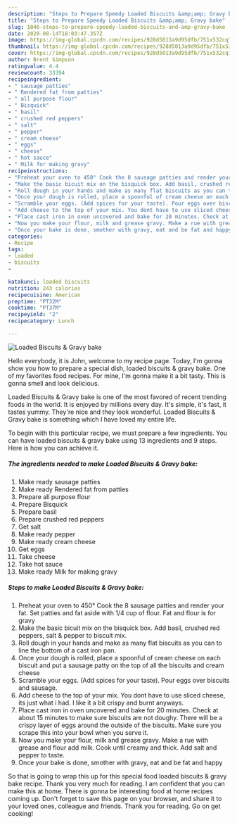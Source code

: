 ```yaml
---
description: "Steps to Prepare Speedy Loaded Biscuits &amp;amp; Gravy bake"
title: "Steps to Prepare Speedy Loaded Biscuits &amp;amp; Gravy bake"
slug: 1046-steps-to-prepare-speedy-loaded-biscuits-and-amp-gravy-bake
date: 2020-08-14T18:03:47.357Z
image: https://img-global.cpcdn.com/recipes/928d5013a9d95dfb/751x532cq70/loaded-biscuits-gravy-bake-recipe-main-photo.jpg
thumbnail: https://img-global.cpcdn.com/recipes/928d5013a9d95dfb/751x532cq70/loaded-biscuits-gravy-bake-recipe-main-photo.jpg
cover: https://img-global.cpcdn.com/recipes/928d5013a9d95dfb/751x532cq70/loaded-biscuits-gravy-bake-recipe-main-photo.jpg
author: Brent Simpson
ratingvalue: 4.4
reviewcount: 33394
recipeingredient:
- " sausage patties"
- " Rendered fat from patties"
- " all purpose flour"
- " Bisquick"
- " basil"
- " crushed red peppers"
- " salt"
- " pepper"
- " cream cheese"
- " eggs"
- " cheese"
- " hot sauce"
- " Milk for making gravy"
recipeinstructions:
- "Preheat your oven to 450° Cook the 8 sausage patties and render your fat. Set patties and fat aside with 1/4 cup of flour. Fat and flour is for gravy"
- "Make the basic bicuit mix on the bisquick box. Add basil, crushed red peppers, salt &amp; pepper to biscuit mix."
- "Roll dough in your hands and make as many flat biscuits as you can to line the bottom of a cast iron pan."
- "Once your dough is rolled, place a spoonful of cream cheese on each biscuit and put a sausage patty on the top of all the biscuits and cream cheese"
- "Scramble your eggs. (Add spices for your taste). Pour eggs over biscuits and sausage."
- "Add cheese to the top of your mix. You dont have to use sliced cheese, its just what i had. I like it a bit crispy and burnt anyways."
- "Place cast iron in oven uncovered and bake for 20 minutes. Check at about 15 minutes to make sure biscuits are not doughy. There will be a crispy layer of eggs around the outside of the biscuits. Make sure you scrape this into your bowl when you serve it."
- "Now you make your flour, milk and grease gravy. Make a rue with grease and flour add milk. Cook until creamy and thick. Add salt and pepper to taste."
- "Once your bake is done, smother with gravy, eat and be fat and happy"
categories:
- Recipe
tags:
- loaded
- biscuits
- 

katakunci: loaded biscuits  
nutrition: 243 calories
recipecuisine: American
preptime: "PT32M"
cooktime: "PT37M"
recipeyield: "2"
recipecategory: Lunch

---
```



![Loaded Biscuits &amp; Gravy bake](https://img-global.cpcdn.com/recipes/928d5013a9d95dfb/751x532cq70/loaded-biscuits-gravy-bake-recipe-main-photo.jpg)

Hello everybody, it is John, welcome to my recipe page. Today, I'm gonna show you how to prepare a special dish, loaded biscuits &amp; gravy bake. One of my favorites food recipes. For mine, I'm gonna make it a bit tasty. This is gonna smell and look delicious.



Loaded Biscuits &amp; Gravy bake is one of the most favored of recent trending foods in the world. It is enjoyed by millions every day. It's simple, it's fast, it tastes yummy. They're nice and they look wonderful. Loaded Biscuits &amp; Gravy bake is something which I have loved my entire life.


To begin with this particular recipe, we must prepare a few ingredients. You can have loaded biscuits &amp; gravy bake using 13 ingredients and 9 steps. Here is how you can achieve it.

<!--inarticleads1-->

##### The ingredients needed to make Loaded Biscuits &amp; Gravy bake:

1. Make ready  sausage patties
1. Make ready  Rendered fat from patties
1. Prepare  all purpose flour
1. Prepare  Bisquick
1. Prepare  basil
1. Prepare  crushed red peppers
1. Get  salt
1. Make ready  pepper
1. Make ready  cream cheese
1. Get  eggs
1. Take  cheese
1. Take  hot sauce
1. Make ready  Milk for making gravy




<!--inarticleads2-->

##### Steps to make Loaded Biscuits &amp; Gravy bake:

1. Preheat your oven to 450° Cook the 8 sausage patties and render your fat. Set patties and fat aside with 1/4 cup of flour. Fat and flour is for gravy
1. Make the basic bicuit mix on the bisquick box. Add basil, crushed red peppers, salt &amp; pepper to biscuit mix.
1. Roll dough in your hands and make as many flat biscuits as you can to line the bottom of a cast iron pan.
1. Once your dough is rolled, place a spoonful of cream cheese on each biscuit and put a sausage patty on the top of all the biscuits and cream cheese
1. Scramble your eggs. (Add spices for your taste). Pour eggs over biscuits and sausage.
1. Add cheese to the top of your mix. You dont have to use sliced cheese, its just what i had. I like it a bit crispy and burnt anyways.
1. Place cast iron in oven uncovered and bake for 20 minutes. Check at about 15 minutes to make sure biscuits are not doughy. There will be a crispy layer of eggs around the outside of the biscuits. Make sure you scrape this into your bowl when you serve it.
1. Now you make your flour, milk and grease gravy. Make a rue with grease and flour add milk. Cook until creamy and thick. Add salt and pepper to taste.
1. Once your bake is done, smother with gravy, eat and be fat and happy




So that is going to wrap this up for this special food loaded biscuits &amp; gravy bake recipe. Thank you very much for reading. I am confident that you can make this at home. There is gonna be interesting food at home recipes coming up. Don't forget to save this page on your browser, and share it to your loved ones, colleague and friends. Thank you for reading. Go on get cooking!

